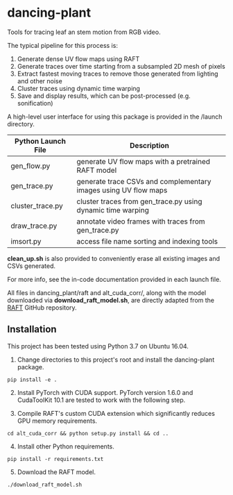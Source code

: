 # dancing-plant

Tools for tracing leaf an stem motion from RGB video.

The typical pipeline for this process is:
1) Generate dense UV flow maps using RAFT
2) Generate traces over time starting from a subsampled 2D mesh of pixels
3) Extract fastest moving traces to remove those generated from lighting and other noise
4) Cluster traces using dynamic time warping
5) Save and display results, which can be post-processed (e.g. sonification)

A high-level user interface for using this package is provided in the /launch directory.

| Python Launch File | Description |
| ------------------ | ----------- |
| gen_flow.py | generate UV flow maps with a pretrained RAFT model |
| gen_trace.py | generate trace CSVs and complementary images using UV flow maps |
| cluster_trace.py | cluster traces from gen_trace.py using dynamic time warping |
| draw_trace.py | annotate video frames with traces from gen_trace.py |
| imsort.py | access file name sorting and indexing tools |

**clean_up.sh** is also provided to conveniently erase all existing images and CSVs generated.

For more info, see the in-code documentation provided in each launch file.

All files in dancing_plant/raft and alt_cuda_corr/, along with the model downloaded via **download_raft_model.sh**, are directly adapted from the [RAFT](https://github.com/princeton-vl/RAFT) GitHub repository.

## Installation

This project has been tested using Python 3.7 on Ubuntu 16.04.

1) Change directories to this project's root and install the dancing-plant package.

```
pip install -e .
```

2) Install PyTorch with CUDA support. PyTorch version 1.6.0 and CudaToolKit 10.1 are tested to work with the following step.

3) Compile RAFT's custom CUDA extension which significantly reduces GPU memory requirements.

```
cd alt_cuda_corr && python setup.py install && cd ..
```

4) Install other Python requirements.

```
pip install -r requirements.txt
```

5) Download the RAFT model.

```
./download_raft_model.sh
```

